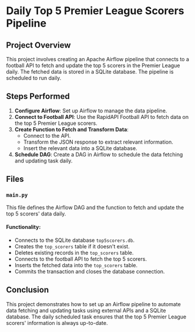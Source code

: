 # Daily Top 5 Premier League Scorers Pipeline

## Project Overview

This project involves creating an Apache Airflow pipeline that connects to a football API to fetch and update the top 5 scorers in the Premier League daily. The fetched data is stored in a SQLite database. The pipeline is scheduled to run daily.

## Steps Performed

1. **Configure Airflow**: Set up Airflow to manage the data pipeline.
2. **Connect to Football API**: Use the RapidAPI Football API to fetch data on the top 5 Premier League scorers.
3. **Create Function to Fetch and Transform Data**:
   - Connect to the API.
   - Transform the JSON response to extract relevant information.
   - Insert the relevant data into a SQLite database.
4. **Schedule DAG**: Create a DAG in Airflow to schedule the data fetching and updating task daily.

## Files

### `main.py`

This file defines the Airflow DAG and the function to fetch and update the top 5 scorers' data daily.

#### Functionality:
- Connects to the SQLite database `top5scorers.db`.
- Creates the `top_scorers` table if it doesn't exist.
- Deletes existing records in the `top_scorers` table.
- Connects to the football API to fetch the top 5 scorers.
- Inserts the fetched data into the `top_scorers` table.
- Commits the transaction and closes the database connection.


## Conclusion
This project demonstrates how to set up an Airflow pipeline to automate data fetching and updating tasks using external APIs and a SQLite database. The daily scheduled task ensures that the top 5 Premier League scorers' information is always up-to-date.



